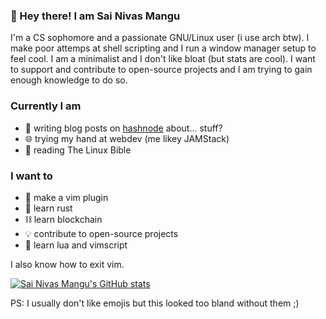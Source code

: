 ### 👋 Hey there! I am Sai Nivas Mangu

I'm a CS sophomore and a passionate GNU/Linux user (i use arch btw). I make poor attemps at shell scripting and I run a window manager setup to feel cool. I am a minimalist and I don't like bloat (but stats are cool). I want to support and contribute to open-source projects and I am trying to gain enough knowledge to do so.

### Currently I am
- 📖 writing blog posts on [hashnode](https://snm.hashnode.dev) about... stuff?
- 🌐 trying my hand at webdev (me likey JAMStack)
- 📖 reading The Linux Bible

### I want to
- 🔌 make a vim plugin
- 🦀 learn rust
- ⛓️  learn blockchain
- 💡 contribute to open-source projects
- 📜 learn lua and vimscript

I also know how to exit vim.

[![Sai Nivas Mangu's GitHub stats](https://github-readme-stats.vercel.app/api?username=linuxdotexe&theme=github_dark)](https://github.com/anuraghazra/github-readme-stats)

PS: I usually don't like emojis but this looked too bland without them ;)
